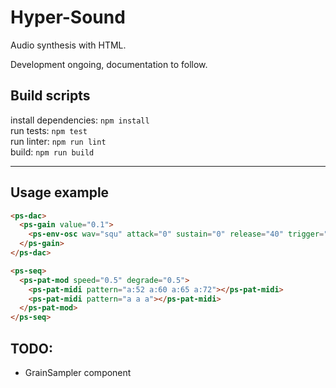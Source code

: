 # Hyper-Sound
Audio synthesis with HTML.

Development ongoing, documentation to follow.

## Build scripts
install dependencies: `npm install`  
run tests: `npm test`  
run linter: `npm run lint`  
build: `npm run build`  

---

## Usage example

```html
<ps-dac>
  <ps-gain value="0.1">
    <ps-env-osc wav="squ" attack="0" sustain="0" release="40" trigger="a"></ps-env-osc>
  </ps-gain>
</ps-dac>

<ps-seq>
  <ps-pat-mod speed="0.5" degrade="0.5">
    <ps-pat-midi pattern="a:52 a:60 a:65 a:72"></ps-pat-midi>
    <ps-pat-midi pattern="a a a"></ps-pat-midi>
  </ps-pat-mod>
</ps-seq>
```

## TODO:
- GrainSampler component